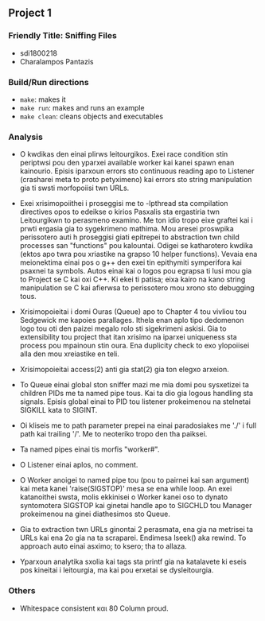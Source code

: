 ## Project 1
### Friendly Title: Sniffing Files

- sdi1800218
- Charalampos Pantazis

### Build/Run directions
- `make`: makes it
- `make run`: makes and runs an example
- `make clean`: cleans objects and executables

### Analysis
- O kwdikas den einai plirws leitourgikos. Exei race condition stin periptwsi pou den yparxei available worker kai kanei spawn enan kainourio. Episis iparxoun errors sto continuous reading apo to Listener (crasharei meta to proto petyximeno) kai errors sto string manipulation gia ti swsti morfopoiisi twn URLs.

- Exei xrisimopoiithei i proseggisi me to -lpthread sta compilation directives opos to edeikse o kirios Pasxalis sta ergastiria twn Leitourgikwn to perasmeno examino. Me ton idio tropo eixe graftei kai i prwti ergasia gia to sygekrimeno mathima. Mou aresei proswpika perissotero auti h proseggisi giati epitrepei to abstraction twn child processes san "functions" pou kalountai. Odigei se katharotero kwdika (ektos apo twra pou xriastike na grapso 10 helper functions). Vevaia ena meionektima einai pos o g++ den exei tin epithymiti symperifora kai psaxnei ta symbols. Autos einai kai o logos pou egrapsa ti lusi mou gia to Project se C kai oxi C++. Ki ekei ti patisa; eixa kairo na kano string manipulation se C kai afierwsa to perissotero mou xrono sto debugging tous.

- Xrisimopoieitai i domi Ouras (Queue) apo to Chapter 4 tou vivliou tou Sedgewick me kapoies parallages. Ithela enan aplo tipo dedomenon logo tou oti den paizei megalo rolo sti sigekrimeni askisi. Gia to extensibility tou project that itan xrisimo na iparxei uniqueness sta process pou mpainoun stin oura. Ena duplicity check to exo ylopoiisei alla den mou xreiastike en teli.

- Xrisimopoieitai access(2) anti gia stat(2) gia ton elegxo arxeion.

- To Queue einai global ston sniffer mazi me mia domi pou sysxetizei ta children PIDs me ta named pipe tous. Kai ta dio gia logous handling sta signals. Episis global einai to PID tou listener prokeimenou na stelnetai SIGKILL kata to SIGINT.

- Oi kliseis me to path parameter prepei na einai paradosiakes me './' i full path kai trailing '/'. Me to neoteriko tropo den tha paiksei.

- Ta named pipes einai tis morfis "worker#".

- O Listener einai aplos, no comment.

- O Worker anoigei to named pipe tou (pou to pairnei kai san argument) kai meta kanei 'raise(SIGSTOP)' mesa se ena while loop. An exei katanoithei swsta, molis ekkinisei o Worker kanei oso to dynato syntomotera SIGSTOP kai ginetai handle apo to SIGCHLD tou Manager prokeimenou na ginei diathesimos sto Queue.

- Gia to extraction twn URLs ginontai 2 perasmata, ena gia na metrisei ta URLs kai ena 2o gia na ta scraparei. Endimesa lseek() aka rewind. To approach auto einai asximo; to ksero; tha to allaza.

- Yparxoun analytika sxolia kai tags sta printf gia na katalavete ki eseis pos kineitai i leitourgia, ma kai pou erxetai se dysleitourgia.

### Others
- Whitespace consistent και 80 Column proud.